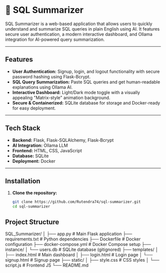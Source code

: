 # 🧠 SQL Summarizer

SQL Summarizer is a web-based application that allows users to quickly understand and summarize SQL queries in plain English using AI. It features secure user authentication, a modern interactive dashboard, and Ollama integration for AI-powered query summarization.

---

## Features

- **User Authentication:** Signup, login, and logout functionality with secure password hashing using Flask-Bcrypt.  
- **SQL Query Summarization:** Paste SQL queries and get human-readable explanations using Ollama AI.  
- **Interactive Dashboard:** Light/Dark mode toggle with a visually appealing "Matrix-style" animation background.  
- **Secure & Containerized:** SQLite database for storage and Docker-ready for easy deployment.  

---

## Tech Stack

- **Backend:** Flask, Flask-SQLAlchemy, Flask-Bcrypt  
- **AI Integration:** Ollama LLM  
- **Frontend:** HTML, CSS, JavaScript  
- **Database:** SQLite  
- **Deployment:** Docker  

---

## Installation

1. **Clone the repository:**
   ```bash
   git clone https://github.com/Rutendra74/sql-summarizer.git
   cd sql-summarizer
## Project Structure
SQL_Summarizer/
│
├── app.py                 # Main Flask application
├── requirements.txt       # Python dependencies
├── Dockerfile             # Docker configuration
├── docker-compose.yml     # Docker Compose setup
├── instance/
│   └── users.db           # SQLite database (gitignored)
├── templates/
│   ├── index.html         # Main dashboard
│   ├── login.html         # Login page
│   └── signup.html        # Signup page
├── static/
│   ├── style.css          # CSS styles
│   └── script.js          # Frontend JS
└── README.md
